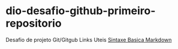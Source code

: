 # dio-desafio-github-primeiro-repositorio
Desafio de projeto Git/Gitgub
Links Uteis
[Sintaxe Basica Markdown](https://www.markdownguide.org/)
